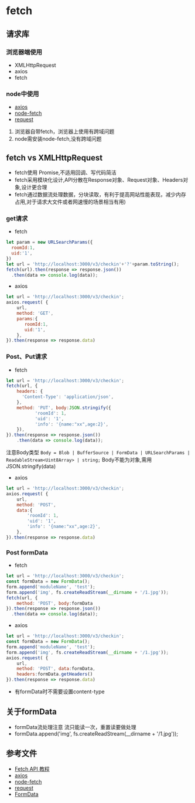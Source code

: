 # fetch

## 请求库
### 浏览器端使用
- XMLHttpRequest
- axios
- fetch
### node中使用
- [axios](https://github.com/axios/axios)
- [node-fetch](https://github.com/node-fetch/node-fetch)
- [request](https://github.com/request/request)

1. 浏览器自带fetch，浏览器上使用有跨域问题
2. node需安装node-fetch,没有跨域问题

## fetch vs XMLHttpRequest
- fetch使用 Promise,不适用回调、写代码简洁
- fetch采用模块化设计,API分散在Response对象、Request对象、Headers对象,设计更合理
- fetch通过数据流处理数据，分块读取，有利于提高网站性能表现，减少内存占用,对于请求大文件或者网速慢的场景相当有用)

### get请求

- fetch
```javascript
let param = new URLSearchParams({
  roomId:1,
  uid:'1',
})
let url = 'http://localhost:3000/v3/checkin'+'?'+param.toString();
fetch(url).then(response => response.json())
  .then(data => console.log(data));
```

- axios
```javascript
let url = 'http://localhost:3000/v3/checkin';
axios.request( {
    url,
    method: 'GET', 
    params:{
       roomId:1,
       uid:'1',
    },
}).then(response => response.data)
```

### Post、Put请求
- fetch
```javascript
let url = 'http://localhost:3000/v3/checkin';
fetch(url, {
    headers: {
      'Content-Type': 'application/json',
    },
    method: 'PUT', body:JSON.stringify({
           'roomId': 1,
           'uid': '1',
           'info': '{name:"xx",age:2}',
    }),
}).then(response => response.json())
    .then(data => console.log(data));
```
注意Body类型
`Body = Blob | BufferSource | FormData | URLSearchParams | ReadableStream<Uint8Array> | string;`
Body不能为对象,需用 JSON.stringify(data)

- axios
```javascript
let url = 'http://localhost:3000/v3/checkin';
axios.request( {
    url,
    method: 'POST', 
    data:{
        'roomId': 1,
        'uid': '1',
        'info': '{name:"xx",age:2}',
    },
}).then(response => response.data)
```


### Post formData
- fetch
```javascript
let url = 'http://localhost:3000/v3/checkin';
const formData = new FormData();
form.append('moduleName', 'test');
form.append('img', fs.createReadStream(__dirname + '/1.jpg'));
fetch(url, {
    method: 'POST', body:formData
}).then(response => response.json())
  .then(data => console.log(data));
```
- axios
```javascript
let url = 'http://localhost:3000/v3/checkin';
const formData = new FormData();
form.append('moduleName', 'test');
form.append('img', fs.createReadStream(__dirname + '/1.jpg'));
axios.request( {
    url,
    method: 'POST', data:formData,
    headers:formData.getHeaders()
}).then(response => response.data)
```
- 有formData时不需要设置content-type



## 关于formData
- formData流处理注意 流只能读一次，重置读要做处理
- formData.append('img', fs.createReadStream(__dirname + '/1.jpg'));


## 参考文件
- [Fetch API 教程](http://www.ruanyifeng.com/blog/2020/12/fetch-tutorial.html)
- [axios](https://github.com/axios/axios)
- [node-fetch](https://github.com/node-fetch/node-fetch)
- [request](https://github.com/request/request)
- [FormData](https://github.com/form-data/form-data#buffer-getbuffer)
